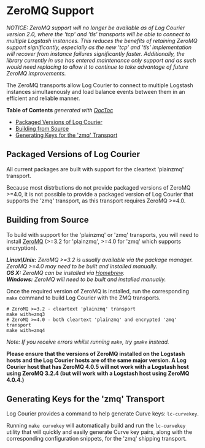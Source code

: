 # ZeroMQ Support

*NOTICE: ZeroMQ support will no longer be available as of Log Courier version
2.0, where the 'tcp' and 'tls' transports will be able to connect to multiple
Logstash instances. This reduces the benefits of retaining ZeroMQ support
significantly, especially as the new 'tcp' and 'tls' implementation will recover
from instance failures significantly faster. Additionally, the library currently
in use has entered maintenance only support and as such would need replacing to
allow it to continue to take advantage of future ZeroMQ improvements.*

The ZeroMQ transports allow Log Courier to connect to multiple Logstash
instances simultaenously and load balance events between them in an efficient
and reliable manner.

<!-- START doctoc generated TOC please keep comment here to allow auto update -->
<!-- DON'T EDIT THIS SECTION, INSTEAD RE-RUN doctoc TO UPDATE -->
**Table of Contents**  *generated with [DocToc](https://github.com/thlorenz/doctoc)*

- [Packaged Versions of Log Courier](#packaged-versions-of-log-courier)
- [Building from Source](#building-from-source)
- [Generating Keys for the 'zmq' Transport](#generating-keys-for-the-zmq-transport)

<!-- END doctoc generated TOC please keep comment here to allow auto update -->

## Packaged Versions of Log Courier

All current packages are built with support for the cleartext 'plainzmq'
transport.

Because most distrbutions do not provide packaged versions of ZeroMQ >=4.0,
it is not possible to provide a packaged version of Log Courier that supports
the 'zmq' transport, as this transport requires ZeroMQ >=4.0.

## Building from Source

To build with support for the 'plainzmq' or 'zmq' transports, you will need to
install [ZeroMQ](http://zeromq.org/intro:get-the-software) (>=3.2 for
'plainzmq', >=4.0 for 'zmq' which supports encryption).

***Linux\Unix:*** *ZeroMQ >=3.2 is usually available via the package manager.
ZeroMQ >=4.0 may need to be built and installed manually.*  
***OS X:*** *ZeroMQ can be installed via [Homebrew](http://brew.sh).*  
***Windows:*** *ZeroMQ will need to be built and installed manually.*

Once the required version of ZeroMQ is installed, run the corresponding `make`
command to build Log Courier with the ZMQ transports.

    # ZeroMQ >=3.2 - cleartext 'plainzmq' transport
    make with=zmq3
    # ZeroMQ >=4.0 - both cleartext 'plainzmq' and encrypted 'zmq' transport
    make with=zmq4

*Note: If you receive errors whilst running `make`, try `gmake` instead.*

**Please ensure that the versions of ZeroMQ installed on the Logstash hosts and
the Log Courier hosts are of the same major version. A Log Courier host that has
ZeroMQ 4.0.5 will not work with a Logstash host using ZeroMQ 3.2.4 (but will
work with a Logstash host using ZeroMQ 4.0.4.)**

## Generating Keys for the 'zmq' Transport

Log Courier provides a command to help generate Curve keys: `lc-curvekey`.

Running `make curvekey` will automatically build and run the `lc-curvekey`
utility that will quickly and easily generate Curve key pairs, along with the
corresponding configuration snippets, for the 'zmq' shipping transport.
